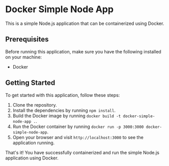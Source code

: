 # Docker Simple Node App

This is a simple Node.js application that can be containerized using Docker.

## Prerequisites

Before running this application, make sure you have the following installed on your machine:

- Docker

## Getting Started

To get started with this application, follow these steps:

1. Clone the repository.
2. Install the dependencies by running `npm install`.
3. Build the Docker image by running `docker build -t docker-simple-node-app .`.
4. Run the Docker container by running `docker run -p 3000:3000 docker-simple-node-app`.
5. Open your browser and visit `http://localhost:3000` to see the application running.

That's it! You have successfully containerized and run the simple Node.js application using Docker.



